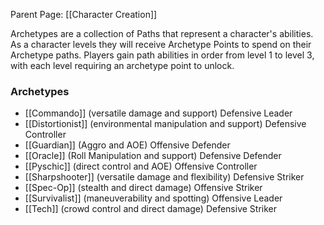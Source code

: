 Parent Page: [[Character Creation]]

Archetypes are a collection of Paths that represent a character's abilities. As a character levels they will receive Archetype Points to spend on their Archetype paths. Players gain path abilities in order from level 1 to level 3, with each level requiring an archetype point to unlock.

### Archetypes 

- [[Commando]] (versatile damage and support) Defensive Leader
- [[Distortionist]] (environmental manipulation and support) Defensive Controller
- [[Guardian]] (Aggro and AOE) Offensive Defender
- [[Oracle]] (Roll Manipulation and support) Defensive Defender
- [[Pyschic]] (direct control and AOE) Offensive Controller
- [[Sharpshooter]] (versatile damage and flexibility) Defensive Striker
- [[Spec-Op]] (stealth and direct damage) Offensive Striker
- [[Survivalist]] (maneuverability and spotting) Offensive Leader
- [[Tech]] (crowd control and direct damage) Defensive Striker